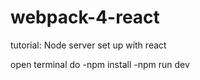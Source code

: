 # webpack-4-react

tutorial: Node server set up with react

open terminal do
-npm install
-npm run dev
